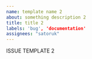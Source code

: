 ```yaml
---
name: template name 2
about: something description 2
title: title 2
labels: 'bug', 'documentation'
assignees: "satoruk"
---
```


ISSUE TEMPLATE 2
